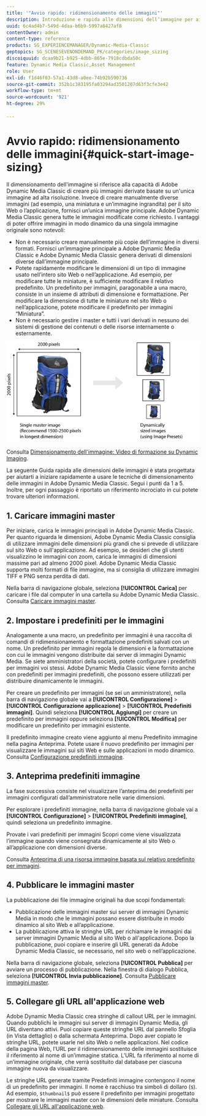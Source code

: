 ```yaml
---
title: '"Avvio rapido: ridimensionamento delle immagini"'
description: Introduzione e rapida alle dimensioni dell’immagine per aiutarti a iniziare rapidamente a usare le tecniche di dimensionamento dell’immagine in Adobe Dynamic Media Classic.
uuid: 6c4ad4b7-549d-4daa-b6b9-5997a8427af8
contentOwner: admin
content-type: reference
products: SG_EXPERIENCEMANAGER/Dynamic-Media-Classic
geptopics: SG_SCENESEVENONDEMAND_PK/categories/image_sizing
discoiquuid: dcaa9b21-b925-4dbb-865e-7918cdbda50c
feature: Dynamic Media Classic,Asset Management
role: User
exl-id: f1d46f03-57a1-43d8-a0ee-74b92b590736
source-git-commit: 352b1c383195fa03294ad3501207d63f3cfe3e42
workflow-type: tm+mt
source-wordcount: '921'
ht-degree: 29%

---
```


# Avvio rapido: ridimensionamento delle immagini{#quick-start-image-sizing}

Il dimensionamento dell&#39;immagine si riferisce alla capacità di Adobe Dynamic Media Classic di creare più immagini derivate basate su un&#39;unica immagine ad alta risoluzione. Invece di creare manualmente diverse immagini (ad esempio, una miniatura e un’immagine ingrandita) per il sito Web o l’applicazione, fornisci un’unica immagine principale. Adobe Dynamic Media Classic genera tutte le immagini modificate come richiesto. I vantaggi di poter offrire immagini in modo dinamico da una singola immagine originale sono notevoli:

* Non è necessario creare manualmente più copie dell’immagine in diversi formati. Fornisci un’immagine principale a Adobe Dynamic Media Classic e Adobe Dynamic Media Classic genera derivati di dimensioni diverse dall’immagine principale.
* Potete rapidamente modificare le dimensioni di un tipo di immagine usato nell’intero sito Web o nell’applicazione. Ad esempio, per modificare tutte le miniature, è sufficiente modificare il relativo predefinito. Un predefinito per immagini, paragonabile a una macro, consiste in un insieme di attributi di dimensione e formattazione. Per modificare la dimensione di tutte le miniature nel sito Web o nell’applicazione, potete modificare il predefinito per immagini “Miniatura”.
* Non è necessario gestire i master e tutti i vari derivati in nessuno dei sistemi di gestione dei contenuti o delle risorse internamente o esternamente.

![È possibile creare più immagini derivate di dimensioni diverse dallo stesso file master ad alta risoluzione.](/help/assets/is_derivative_sizes_popup.png)

Consulta [Dimensionamento dell&#39;immagine: Video di formazione su Dynamic Imaging](https://s7d5.scene7.com/s7viewers/html5/VideoViewer.html?videoserverurl=https://s7d5.scene7.com/is/content/&amp;emailurl=https://s7d5.scene7.com/s7/emailFriend&amp;serverUrl=https://s7d5.scene7.com/is/image/&amp;config=Scene7SharedAssets/Universal_HTML5_Video&amp;contenturl=https://s7d5.scene7.com/skins/&amp;asset=S7tutorials/557_Image%20Sizing_converted%20renamed_Dynamic%20Imaging-AVS).

La seguente Guida rapida alle dimensioni delle immagini è stata progettata per aiutarti a iniziare rapidamente a usare le tecniche di dimensionamento delle immagini in Adobe Dynamic Media Classic. Segui i punti da 1 a 5. Inoltre, per ogni passaggio è riportato un riferimento incrociato in cui potete trovare ulteriori informazioni.

## 1. Caricare immagini master

Per iniziare, carica le immagini principali in Adobe Dynamic Media Classic. Per quanto riguarda le dimensioni, Adobe Dynamic Media Classic consiglia di utilizzare immagini delle dimensioni più grandi che si prevede di utilizzare sul sito Web o sull&#39;applicazione. Ad esempio, se desideri che gli utenti visualizzino le immagini con zoom, carica le immagini di dimensioni massime pari ad almeno 2000 pixel. Adobe Dynamic Media Classic supporta molti formati di file immagine, ma si consiglia di utilizzare immagini TIFF e PNG senza perdita di dati.

Nella barra di navigazione globale, seleziona **[!UICONTROL Carica]** per caricare i file dal computer in una cartella su Adobe Dynamic Media Classic. Consulta [Caricare immagini master](uploading-master-images.md#uploading_master_images).

## 2. Impostare i predefiniti per le immagini

Analogamente a una macro, un predefinito per immagini è una raccolta di comandi di ridimensionamento e formattazione predefiniti salvati con un nome. Un predefinito per immagini regola le dimensioni e la formattazione con cui le immagini vengono distribuite dai server di immagini Dynamic Media. Se siete amministratori della società, potete configurare i predefiniti per immagini voi stessi. Adobe Dynamic Media Classic viene fornito anche con predefiniti per immagini predefiniti, che possono essere utilizzati per distribuire dinamicamente le immagini.

Per creare un predefinito per immagini (se sei un amministratore), nella barra di navigazione globale vai a **[!UICONTROL Configurazione]** > **[!UICONTROL Configurazione applicazione]** > **[!UICONTROL Predefiniti immagini]**. Quindi seleziona **[!UICONTROL Aggiungi]** per creare un predefinito per immagini oppure seleziona **[!UICONTROL Modifica]** per modificare un predefinito per immagini esistente.

Il predefinito immagine creato viene aggiunto al menu Predefinito immagine nella pagina Anteprima. Potete usare il nuovo predefinito per immagini per visualizzare le immagini sui siti Web e sulle applicazioni in modo dinamico. Consulta [Configurazione predefiniti immagine](setting-image-presets.md#setting_up_image_presets).

## 3. Anteprima predefiniti immagine

La fase successiva consiste nel visualizzare l’anteprima dei predefiniti per immagini configurati dall’amministratore nelle varie dimensioni.

Per esplorare i predefiniti immagine, nella barra di navigazione globale vai a **[!UICONTROL Configurazione]** > **[!UICONTROL Predefiniti immagine]**, quindi seleziona un predefinito immagine.

Provate i vari predefiniti per immagini Scopri come viene visualizzata l’immagine quando viene consegnata dinamicamente al sito Web o all’applicazione con dimensioni diverse.

Consulta [Anteprima di una risorsa immagine basata sul relativo predefinito per immagini](previewing-asset.md#previewing_an_image_asset_based_on_its_image_preset).

## 4. Pubblicare le immagini master

La pubblicazione dei file immagine originali ha due scopi fondamentali:

* Pubblicazione delle immagini master sui server di immagini Dynamic Media in modo che le immagini possano essere distribuite in modo dinamico al sito Web e all’applicazione.
* La pubblicazione attiva le stringhe URL per richiamare le immagini dai server immagini Dynamic Media al sito Web o all&#39;applicazione. Dopo la pubblicazione, puoi copiare e inserire gli URL generati da Adobe Dynamic Media Classic, se necessario, nel sito web o nell’applicazione.

Nella barra di navigazione globale, seleziona **[!UICONTROL Pubblica]** per avviare un processo di pubblicazione. Nella finestra di dialogo Pubblica, seleziona **[!UICONTROL Invia pubblicazione]**. Consulta [Pubblicare immagini master](publishing-master-images.md#publishing_master_images).

## 5. Collegare gli URL all&#39;applicazione web

Adobe Dynamic Media Classic crea stringhe di callout URL per le immagini. Quando pubblichi le immagini sui server di immagini Dynamic Media, gli URL diventano attivi. Puoi copiare queste stringhe URL dal pannello Sfoglia (in Vista dettaglio) o dalla schermata Anteprima. Dopo aver copiato le stringhe URL, potete usarle nel sito Web o nelle applicazioni. Nel codice della pagina Web, l’URL per il ridimensionamento delle immagini sostituisce il riferimento al nome di un’immagine statica. L’URL fa riferimento al nome di un’immagine originale, che verrà sostituito dal database per ciascuna immagine nuova da visualizzare.

Le stringhe URL generate tramite Predefiniti immagine contengono il nome di un predefinito per immagini. Il nome è racchiuso tra simboli di dollaro (`$`). Ad esempio, `$thumbnail$` può essere il predefinito per immagini progettato per mostrare le immagini master con le dimensioni delle miniature. Consulta [Collegare gli URL all&#39;applicazione web](linking-urls-web-application.md#linking_urls_to_your_web_application).
